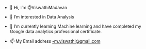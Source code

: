 - 👋 Hi, I’m @ViswathiMadavan
- 👀 I’m interested in Data Analysis 
- 🌱 I’m currently learning Machine learning and have completed my Google data analytics professional certificate.

- 📫 My Email address -m.viswathi@gmail.com

<!---
ViswathiMadavan/ViswathiMadavan is a ✨ special ✨ repository because its `README.md` (this file) appears on your GitHub profile.
You can click the Preview link to take a look at your changes.
--->
